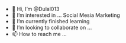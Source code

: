 - 👋 Hi, I’m @Dulal013
- 👀 I’m interested in ... Social Mesia Marketing
- 🌱 I’m currently finished learning
- 💞️ I’m looking to collaborate on ...
- 📫 How to reach me ...

<!---
Dulal013/Dulal013 is a ✨ special ✨ repository because its `README.md` (this file) appears on your GitHub profile.
You can click the Preview link to take a look at your changes.
--->
